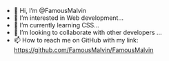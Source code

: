 - 👋 Hi, I’m @FamousMalvin
- 👀 I’m interested in Web development...
- 🌱 I’m currently learning CSS...
- 💞️ I’m looking to collaborate with other developers ...
- 📫 How to reach me on GitHub with my link: https://github.com/FamousMalvin/FamousMalvin

<!---
FamousMalvin/FamousMalvin is a ✨ special ✨ repository because its `README.md` (this file) appears on your GitHub profile.
You can click the Preview link to take a look at your changes.
--->
